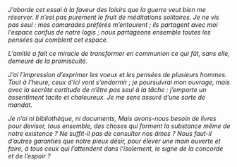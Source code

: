 <em>
J’aborde cet essai à la faveur des loisirs que la guerre veut bien me réserver. Il n’est pas purement le fruit de méditations solitaires. Je ne vis pas seul : mes camarades préférés m’entourent ; ils partagent avec moi l’espace confus de notre logis ; nous partageons ensemble toutes les pensées qui comblent cet espace.

L’amitié a fait ce miracle de transformer en communion ce qui fût, sans elle, demeuré de la promiscuité.

J’ai l’impression d’exprimer les voeux et les pensées de plusieurs hommes. Tout à l’heure, ceux d’ici vont s’endormir ; je poursuivrai mon ouvrage, mais avec la secrète certitude de n’être pas seul à la tâche : j’emporte un assentiment tacite et chaleureux. Je me sens assuré d’une sorte de mandat.

Je n’ai ni bibliothèque, ni documents, Mais avons-nous besoin de livres pour deviser, tous ensemble, des choses qui forment la substance même de notre existence ? Ne suffit-il pas de consulter nos âmes ? Nous faut-il d’autres garanties que notre pieux désir, pour élever une main ouverte et faire, à tous ceux qui l’attendent dans l’isolement, le signe de la concorde et de l’espoir ?
</em>